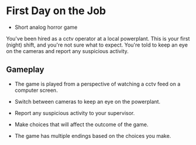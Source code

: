 # First Day on the Job
- Short analog horror game

You've been hired as a cctv operator at a local powerplant. This is your first (night) shift, and you're not sure what to expect.
You're told to keep an eye on the cameras and report any suspicious activity.

## Gameplay
- The game is played from a perspective of watching a cctv feed on a computer screen.

- Switch between cameras to keep an eye on the powerplant.
- Report any suspicious activity to your supervisor.
- Make choices that will affect the outcome of the game.

- The game has multiple endings based on the choices you make.